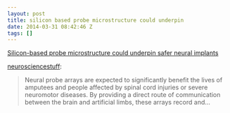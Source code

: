 ```yaml
---
layout: post
title: silicon based probe microstructure could underpin
date: 2014-03-31 08:42:46 Z
tags: []
---
```

[Silicon-based probe microstructure could underpin safer neural implants](http://futurescope.co/post/81273183787/silicon-based-probe-microstructure-could-underpin-safer)

[neurosciencestuff](http://neurosciencestuff.tumblr.com/post/81242399764/silicon-based-probe-microstructure-could-underpin-safer):

> Neural probe arrays are expected to significantly benefit the lives of amputees and people affected by spinal cord injuries or severe neuromotor diseases. By providing a direct route of communication between the brain and artificial limbs, these arrays record and…
